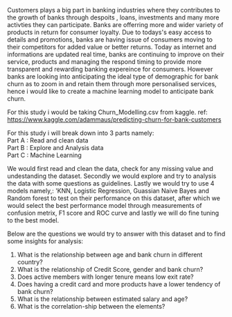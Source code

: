 Customers plays a big part in banking industries where they contributes to the growth of banks through despoits , loans, investments and many more activties they can participate. Banks are offerring more and wider variety of products in return for consumer loyalty. Due to todays's easy access to details and promotions, banks are having issue of consumers moving to their competitors for added value or better returns. Today as internet and informations are updated real time, banks are continuing to improve on their service, products and managing the respond timing to provide more transparent and rewarding banking expereince for consumers. However banks are looking into anticipating the ideal type of demographic for bank churn as to zoom in and retain them through more personalised services, hence i would like to create a machine learning model to anticipate bank churn. 

For this study i would be taking Churn_Modelling.csv from kaggle. 
ref: https://www.kaggle.com/adammaus/predicting-churn-for-bank-customers

For this study i will break down into 3 parts namely:\
Part A : Read and clean data\
Part B : Explore and Analysis data\
Part C : Machine Learning 

We would first read and clean the data, check for any missing value and undestanding the dataset. Secondly we would explore and try to analysis the data with some questions as guidelines. Lastly we would try to use 4 models namely,: 'KNN, Logistic Regression, Guassian Naive Bayes and Random forest to test on their performance on this dataset, after which we would select the best performance model through measurements of confusion metrix, F1 score and ROC curve and lastly we will do fine tuning to the best model.

Below are the questions we would try to answer with this dataset and to find some insights for analysis:
1) What is the relationship between age and bank churn in different country?
2) What is the relationship of Credit Score, gender and bank churn?
3) Does active members with longer tenure means low exit rate?
4) Does having a credit card and more products have a lower tendency of bank churn?
5) What is the relationship between estimated salary and age?
6) What is the correlation-ship  between the elements?
